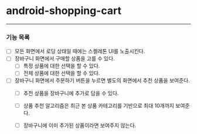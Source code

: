 # android-shopping-cart

---

### 기능 목록

- [ ] 모든 화면에서 로딩 상태일 때에는 스켈레톤 UI를 노출시킨다.
- [ ] 장바구니 화면에서 구매할 상품을 고를 수 있다.
    - [ ] 특정 상품에 대한 선택을 할 수 있다.
    - [ ] 전체 상품에 대한 선택을 할 수 있다.
- [ ] 장바구니 화면에서 주문하기 버튼을 누르면 별도의 화면에서 추천 상품을 보여준다.
    - [ ] 추천 상품을 장바구니에 추가로 담을 수 있다.
    - [ ] 상품 추천 알고리즘은 최근 본 상품 카테고리를 기반으로 최대 10개까지 보여준다.
    - [ ] 장바구니에 이미 추가된 상품이라면 보여주지 않는다.

